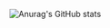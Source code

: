 
![Anurag's GitHub stats](https://github-readme-stats.vercel.app/api?username=Brendozismo&show_icons=true&theme=dark)
